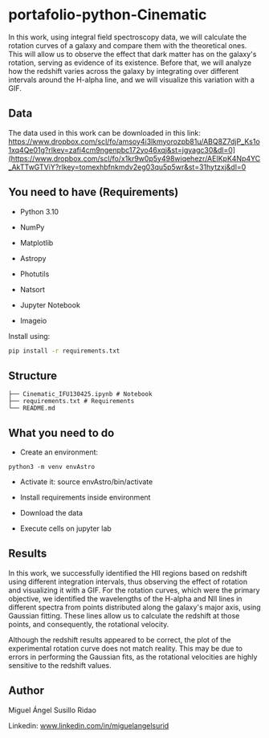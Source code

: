 # portafolio-python-Cinematic

In this work, using integral field spectroscopy data, we will calculate the rotation curves of a galaxy and compare them with the theoretical ones. This will allow us to observe the effect that dark matter has on the galaxy's rotation, serving as evidence of its existence. Before that, we will analyze how the redshift varies across the galaxy by integrating over different intervals around the H-alpha line, and we will visualize this variation with a GIF.

## Data

The data used in this work can be downloaded in this link: https://www.dropbox.com/scl/fo/amsoy4i3lkmyorozpb81u/ABQ8Z7djP_Ks1o1xq4Qe01g?rlkey=zafi4cm9ngenpbc172yo46xqj&st=jgyagc30&dl=0](https://www.dropbox.com/scl/fo/x1kr9w0p5y498wiqehezr/AEIKpK4Np4YC_AkTTwGTViY?rlkey=tomexhbfnkmdv2eg03qu5p5wr&st=31hytzxj&dl=0

## You need to have (Requirements)

- Python 3.10

- NumPy

- Matplotlib 

- Astropy 

- Photutils

- Natsort 

- Jupyter Notebook

- Imageio

Install using:

```bash
pip install -r requirements.txt
```

## Structure
```
├── Cinematic_IFU130425.ipynb # Notebook 
├── requirements.txt # Requirements
└── README.md
```

## What you need to do

- Create an environment:
```
python3 -m venv envAstro
```
- Activate it:
source envAstro/bin/activate

- Install requirements inside environment
  
- Download the data

- Execute cells on jupyter lab

## Results

In this work, we successfully identified the HII regions based on redshift using different integration intervals, thus observing the effect of rotation and visualizing it with a GIF. For the rotation curves, which were the primary objective, we identified the wavelengths of the H-alpha and NII lines in different spectra from points distributed along the galaxy's major axis, using Gaussian fitting. These lines allow us to calculate the redshift at those points, and consequently, the rotational velocity.

Although the redshift results appeared to be correct, the plot of the experimental rotation curve does not match reality. This may be due to errors in performing the Gaussian fits, as the rotational velocities are highly sensitive to the redshift values.

## Author

Miguel Ángel Susillo Ridao

Linkedin: www.linkedin.com/in/miguelangelsurid
